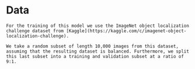 # Data

    For the training of this model we use the ImageNet object localization challenge dataset from [Kaggle](https://kaggle.com/c/imagenet-object-localization-challenge).

    We take a random subset of length 10,000 images from this dataset, assuming that the resulting dataset is balanced. Furthermore, we split this last subset into a training and validation subset at a ratio of 9:1.
